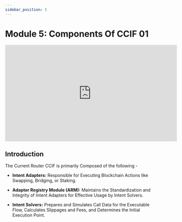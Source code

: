 ```yaml
---
sidebar_position: 5
---
```


# Module 5: Components Of CCIF 01

<iframe width="560" height="315" src="https://www.youtube.com/embed/T_vb4G17dpI" frameborder="0" allow="accelerometer; autoplay; encrypted-media; gyroscope; picture-in-picture" allowfullscreen></iframe>

## Introduction

The Current Router CCIF is primarily Composed of the following -

- **Intent Adapters:** Responsible for Executing Blockchain Actions like Swapping, Bridging, or Staking.

- **Adapter Registry Module (ARM):** Maintains the Standardization and Integrity of Intent Adapters for Effective Usage by Intent Solvers.

- **Intent Solvers:** Prepares and Simulates Call Data for the Executable Flow, Calculates Slippages and Fees, and Determines the Initial Execution Point.
